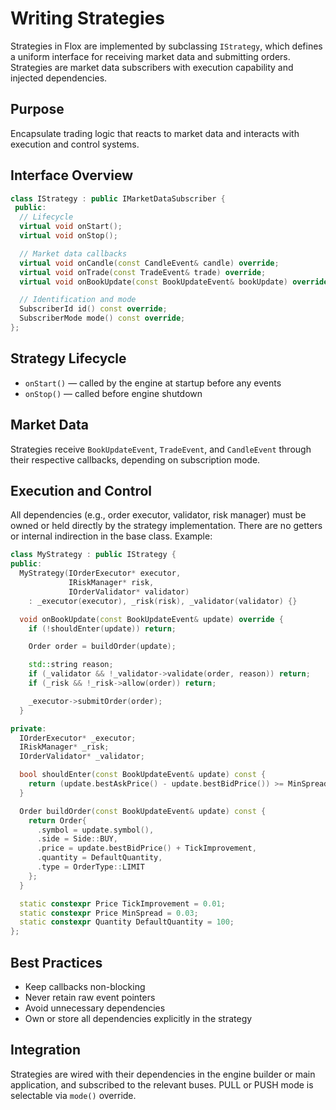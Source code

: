 # Writing Strategies

Strategies in Flox are implemented by subclassing `IStrategy`, which defines a uniform interface for receiving market data and submitting orders. Strategies are market data subscribers with execution capability and injected dependencies.

## Purpose

Encapsulate trading logic that reacts to market data and interacts with execution and control systems.

## Interface Overview

```cpp
class IStrategy : public IMarketDataSubscriber {
 public:
  // Lifecycle
  virtual void onStart();
  virtual void onStop();

  // Market data callbacks
  virtual void onCandle(const CandleEvent& candle) override;
  virtual void onTrade(const TradeEvent& trade) override;
  virtual void onBookUpdate(const BookUpdateEvent& bookUpdate) override;

  // Identification and mode
  SubscriberId id() const override;
  SubscriberMode mode() const override;
};
```

## Strategy Lifecycle

* `onStart()` — called by the engine at startup before any events
* `onStop()` — called before engine shutdown

## Market Data

Strategies receive `BookUpdateEvent`, `TradeEvent`, and `CandleEvent` through their respective callbacks, depending on subscription mode.

## Execution and Control

All dependencies (e.g., order executor, validator, risk manager) must be owned or held directly by the strategy implementation. There are no getters or internal indirection in the base class. Example:

```cpp
class MyStrategy : public IStrategy {
public:
  MyStrategy(IOrderExecutor* executor,
             IRiskManager* risk,
             IOrderValidator* validator)
    : _executor(executor), _risk(risk), _validator(validator) {}

  void onBookUpdate(const BookUpdateEvent& update) override {
    if (!shouldEnter(update)) return;

    Order order = buildOrder(update);

    std::string reason;
    if (_validator && !_validator->validate(order, reason)) return;
    if (_risk && !_risk->allow(order)) return;

    _executor->submitOrder(order);
  }

private:
  IOrderExecutor* _executor;
  IRiskManager* _risk;
  IOrderValidator* _validator;

  bool shouldEnter(const BookUpdateEvent& update) const {
    return (update.bestAskPrice() - update.bestBidPrice()) >= MinSpread;
  }

  Order buildOrder(const BookUpdateEvent& update) const {
    return Order{
      .symbol = update.symbol(),
      .side = Side::BUY,
      .price = update.bestBidPrice() + TickImprovement,
      .quantity = DefaultQuantity,
      .type = OrderType::LIMIT
    };
  }

  static constexpr Price TickImprovement = 0.01;
  static constexpr Price MinSpread = 0.03;
  static constexpr Quantity DefaultQuantity = 100;
};
```

## Best Practices

* Keep callbacks non-blocking
* Never retain raw event pointers
* Avoid unnecessary dependencies
* Own or store all dependencies explicitly in the strategy

## Integration

Strategies are wired with their dependencies in the engine builder or main application, and subscribed to the relevant buses. PULL or PUSH mode is selectable via `mode()` override.
